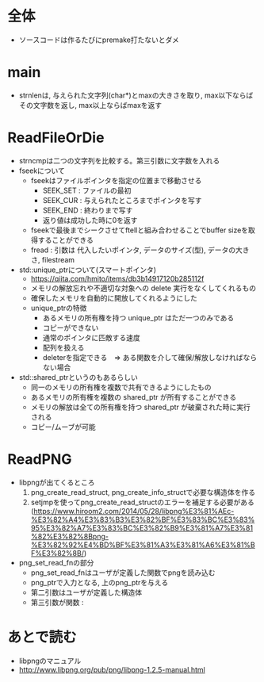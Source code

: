 # 全体
- ソースコードは作るたびにpremake打たないとダメ

# main
- strnlenは, 与えられた文字列(char*)とmaxの大きさを取り, max以下ならばその文字数を返し, max以上ならばmaxを返す

# ReadFileOrDie
- strncmpは二つの文字列を比較する。第三引数に文字数を入れる
- fseekについて
  - fseekはファイルポインタを指定の位置まで移動させる
    - SEEK_SET : ファイルの最初
    - SEEK_CUR : 与えられたところまでポインタを写す
    - SEEK_END : 終わりまで写す
    - 返り値は成功した時に0を返す
  - fseekで最後までシークさせてftellと組み合わせることでbuffer sizeを取得することができる
  - fread : 引数は 代入したいポインタ, データのサイズ(型), データの大きさ, filestream
- std::unique_ptrについて(スマートポインタ)
  - https://qiita.com/hmito/items/db3b14917120b285112f
  - メモリの解放忘れや不適切な対象への delete 実行をなくしてくれるもの
  - 確保したメモリを自動的に開放してくれるようにした
  - unique_ptrの特徴
    - あるメモリの所有権を持つ unique_ptr<T> はただ一つのみである
    - コピーができない
    - 通常のポインタに匹敵する速度
    - 配列を扱える
    - deleterを指定できる　=> ある関数を介して確保/解放しなければならない場合
- std::shared_ptrというのもあるらしい
  - 同一のメモリの所有権を複数で共有できるようにしたもの
  - あるメモリの所有権を複数の shared_ptr<T> が所有することができる
  - メモリの解放は全ての所有権を持つ shared_ptr<T> が破棄された時に実行される
  - コピー/ムーブが可能

# ReadPNG
- libpngが出てくるところ
  1. png_create_read_struct, png_create_info_structで必要な構造体を作る
  2. setjmpを使ってpng_create_read_structのエラーを補足する必要がある(https://www.hiroom2.com/2014/05/28/libpng%E3%81%AEc-%E3%82%A4%E3%83%B3%E3%82%BF%E3%83%BC%E3%83%95%E3%82%A7%E3%83%BC%E3%82%B9%E3%81%A7%E3%81%82%E3%82%8Bpng-%E3%82%92%E4%BD%BF%E3%81%A3%E3%81%A6%E3%81%BF%E3%82%8B/)
- png_set_read_fnの部分
  - png_set_read_fnはユーザが定義した関数でpngを読み込む
  - png_ptrで入力となる, 上のpng_ptrを与える
  - 第二引数はユーザが定義した構造体
  - 第三引数が関数 : 

# あとで読む
- libpngのマニュアル
- http://www.libpng.org/pub/png/libpng-1.2.5-manual.html